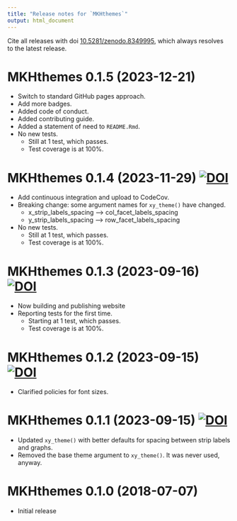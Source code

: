 ```yaml
---
title: "Release notes for `MKHthemes`"
output: html_document
---
```


Cite all releases with doi [10.5281/zenodo.8349995](https://doi.org/10.5281/zenodo.8349995), 
which always resolves to the latest release.


# MKHthemes 0.1.5 (2023-12-21)

* Switch to standard GitHub pages approach.
* Add more badges.
* Added code of conduct.
* Added contributing guide.
* Added a statement of need to `README.Rmd`.
* No new tests.
    - Still at 1 test, which passes.
    - Test coverage is at 100%.


# MKHthemes 0.1.4 (2023-11-29) [![DOI](https://zenodo.org/badge/DOI/10.5281/zenodo.10223694.svg)](https://doi.org/10.5281/zenodo.10223694)

* Add continuous integration and upload to CodeCov.
* Breaking change: some argument names for `xy_theme()` have changed.
    - x_strip_labels_spacing --> col_facet_labels_spacing
    - y_strip_labels_spacing --> row_facet_labels_spacing
* No new tests.
    - Still at 1 test, which passes.
    - Test coverage is at 100%.
    

# MKHthemes 0.1.3 (2023-09-16) [![DOI](https://zenodo.org/badge/DOI/10.5281/zenodo.8352370.svg)](https://doi.org/10.5281/zenodo.8352370)

* Now building and publishing website
* Reporting tests for the first time.
    - Starting at 1 test, which passes.
    - Test coverage is at 100%.


# MKHthemes 0.1.2 (2023-09-15) [![DOI](https://zenodo.org/badge/DOI/10.5281/zenodo.8350273.svg)](https://doi.org/10.5281/zenodo.8350273)

* Clarified policies for font sizes.


# MKHthemes 0.1.1 (2023-09-15) [![DOI](https://zenodo.org/badge/DOI/10.5281/zenodo.8349996.svg)](https://doi.org/10.5281/zenodo.8349996)

* Updated `xy_theme()` with better defaults for
  spacing between strip labels and graphs.
* Removed the base theme argument to `xy_theme()`.
  It was never used, anyway.
  
  
# MKHthemes 0.1.0 (2018-07-07)

* Initial release
